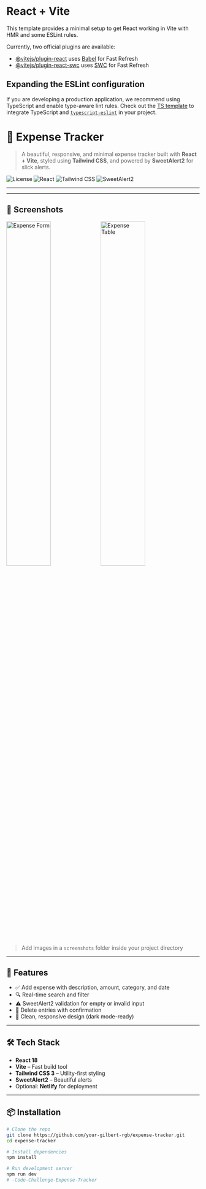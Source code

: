 # React + Vite

This template provides a minimal setup to get React working in Vite with HMR and some ESLint rules.

Currently, two official plugins are available:

- [@vitejs/plugin-react](https://github.com/vitejs/vite-plugin-react/blob/main/packages/plugin-react/README.md) uses [Babel](https://babeljs.io/) for Fast Refresh
- [@vitejs/plugin-react-swc](https://github.com/vitejs/vite-plugin-react-swc) uses [SWC](https://swc.rs/) for Fast Refresh

## Expanding the ESLint configuration

If you are developing a production application, we recommend using TypeScript and enable type-aware lint rules. Check out the [TS template](https://github.com/vitejs/vite/tree/main/packages/create-vite/template-react-ts) to integrate TypeScript and [`typescript-eslint`](https://typescript-eslint.io) in your project.


# 💸 Expense Tracker

> A beautiful, responsive, and minimal expense tracker built with **React + Vite**, styled using **Tailwind CSS**, and powered by **SweetAlert2** for slick alerts.

![License](https://img.shields.io/badge/license-MIT-blue.svg)
![React](https://img.shields.io/badge/React-18-blue?logo=react)
![Tailwind CSS](https://img.shields.io/badge/TailwindCSS-3-blue?logo=tailwindcss)
![SweetAlert2](https://img.shields.io/badge/SweetAlert2-11.7.12-red?logo=javascript)

---

---

## 📸 Screenshots

<p float="left">
  <img src="./screenshots/form.png" width="48%" alt="Expense Form"/>
  <img src="./screenshots/table.png" width="48%" alt="Expense Table"/>
</p>

> Add images in a `screenshots` folder inside your project directory

---

## 🚀 Features

- ✅ Add expense with description, amount, category, and date
- 🔍 Real-time search and filter
- ⚠️ SweetAlert2 validation for empty or invalid input
- 🧹 Delete entries with confirmation
- 🌙 Clean, responsive design (dark mode-ready)

---

## 🛠️ Tech Stack

- **React 18**
- **Vite** – Fast build tool
- **Tailwind CSS 3** – Utility-first styling
- **SweetAlert2** – Beautiful alerts
- Optional: **Netlify** for deployment

---

## 📦 Installation

```bash
# Clone the repo
git clone https://github.com/your-gilbert-rgb/expense-tracker.git
cd expense-tracker

# Install dependencies
npm install

# Run development server
npm run dev
# -Code-Challenge-Expense-Tracker
